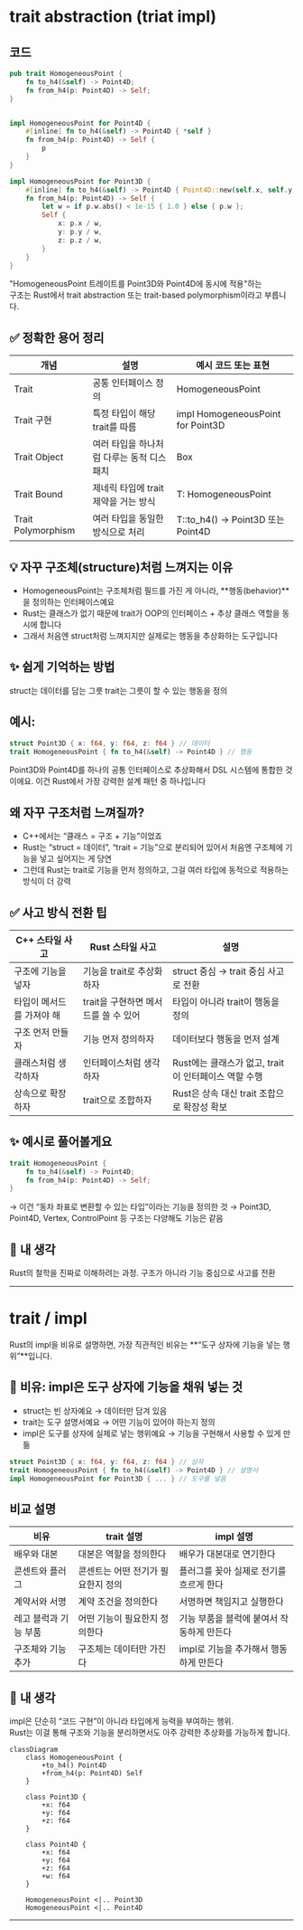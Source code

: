 # trait abstraction (triat impl)

## 코드
```rust
pub trait HomogeneousPoint {
    fn to_h4(&self) -> Point4D;
    fn from_h4(p: Point4D) -> Self;
}


impl HomogeneousPoint for Point4D {
    #[inline] fn to_h4(&self) -> Point4D { *self }
    fn from_h4(p: Point4D) -> Self {
        p
    }
}

impl HomogeneousPoint for Point3D {
    #[inline] fn to_h4(&self) -> Point4D { Point4D::new(self.x, self.y, self.z, 1.0) }
    fn from_h4(p: Point4D) -> Self {
        let w = if p.w.abs() < 1e-15 { 1.0 } else { p.w };
        Self {
            x: p.x / w,
            y: p.y / w,
            z: p.z / w,
        }
    }
}
```

"HomogeneousPoint 트레이트를 Point3D와 Point4D에 동시에 적용"하는  
구조는 Rust에서 trait abstraction 또는 trait-based polymorphism이라고 부릅니다.

## ✅ 정확한 용어 정리
| 개념              | 설명                                     | 예시 코드 또는 표현                          |
|-------------------|------------------------------------------|----------------------------------------------|
| Trait             | 공통 인터페이스 정의                      | HomogeneousPoint                             |
| Trait 구현        | 특정 타입이 해당 trait를 따름             | impl HomogeneousPoint for Point3D            |
| Trait Object      | 여러 타입을 하나처럼 다루는 동적 디스패치 | Box<dyn HomogeneousPoint>                    |
| Trait Bound       | 제네릭 타입에 trait 제약을 거는 방식      | T: HomogeneousPoint                          |
| Trait Polymorphism| 여러 타입을 동일한 방식으로 처리          | T::to_h4() → Point3D 또는 Point4D            |


## 💡 자꾸 구조체(structure)처럼 느껴지는 이유
- HomogeneousPoint는 구조체처럼 필드를 가진 게 아니라,
**행동(behavior)**을 정의하는 인터페이스예요
- Rust는 클래스가 없기 때문에
trait가 OOP의 인터페이스 + 추상 클래스 역할을 동시에 합니다
- 그래서 처음엔 struct처럼 느껴지지만
실제로는 행동을 추상화하는 도구입니다

## ✨ 쉽게 기억하는 방법
struct는 데이터를 담는 그릇
trait는 그릇이 할 수 있는 행동을 정의

## 예시:
```rust
struct Point3D { x: f64, y: f64, z: f64 } // 데이터
trait HomogeneousPoint { fn to_h4(&self) -> Point4D } // 행동
```
Point3D와 Point4D를 하나의 공통 인터페이스로 추상화해서 DSL 시스템에 통합한 것이에요.
이건 Rust에서 가장 강력한 설계 패턴 중 하나입니다


##  왜 자꾸 구조처럼 느껴질까?
- C++에서는 “클래스 = 구조 + 기능”이었죠
- Rust는 “struct = 데이터”, “trait = 기능”으로 분리되어 있어서
처음엔 구조체에 기능을 넣고 싶어지는 게 당연
- 그런데 Rust는 trait로 기능을 먼저 정의하고,
그걸 여러 타입에 동적으로 적용하는 방식이 더 강력

## ✅ 사고 방식 전환 팁
| C++ 스타일 사고           | Rust 스타일 사고                     | 설명                                                   |
|---------------------------|--------------------------------------|--------------------------------------------------------|
| 구조에 기능을 넣자        | 기능을 trait로 추상화하자            | struct 중심 → trait 중심 사고로 전환                   |
| 타입이 메서드를 가져야 해 | trait을 구현하면 메서드를 쓸 수 있어 | 타입이 아니라 trait이 행동을 정의                      |
| 구조 먼저 만들자          | 기능 먼저 정의하자                   | 데이터보다 행동을 먼저 설계                            |
| 클래스처럼 생각하자       | 인터페이스처럼 생각하자              | Rust에는 클래스가 없고, trait이 인터페이스 역할 수행   |
| 상속으로 확장하자         | trait으로 조합하자                   | Rust은 상속 대신 trait 조합으로 확장성 확보            |

## ✨ 예시로 풀어볼게요
```rust
trait HomogeneousPoint {
    fn to_h4(&self) -> Point4D;
    fn from_h4(p: Point4D) -> Self;
}
```

→ 이건 “동차 좌표로 변환할 수 있는 타입”이라는 기능을 정의한 것
→ Point3D, Point4D, Vertex, ControlPoint 등 구조는 다양해도 기능은 같음

## 💬 내 생각
Rust의 철학을 진짜로 이해하려는 과정.
구조가 아니라 기능 중심으로 사고를 전환

---

# trait / impl
Rust의 impl을 비유로 설명하면, 가장 직관적인 비유는 **“도구 상자에 기능을 넣는 행위”**입니다.

## 🧰 비유: impl은 도구 상자에 기능을 채워 넣는 것

- struct는 빈 상자예요 → 데이터만 담겨 있음
- trait는 도구 설명서예요 → 어떤 기능이 있어야 하는지 정의
- impl은 도구를 상자에 실제로 넣는 행위예요 → 기능을 구현해서 사용할 수 있게 만듦
```rust
struct Point3D { x: f64, y: f64, z: f64 } // 상자
trait HomogeneousPoint { fn to_h4(&self) -> Point4D } // 설명서
impl HomogeneousPoint for Point3D { ... } // 도구를 넣음
```

## 비교 설명
| 비유                     | trait 설명                         | impl 설명                                  |
|--------------------------|-------------------------------------|---------------------------------------------|
| 배우와 대본              | 대본은 역할을 정의한다              | 배우가 대본대로 연기한다                    |
| 콘센트와 플러그          | 콘센트는 어떤 전기가 필요한지 정의  | 플러그를 꽂아 실제로 전기를 흐르게 한다     |
| 계약서와 서명            | 계약 조건을 정의한다                | 서명하면 책임지고 실행한다                  |
| 레고 블럭과 기능 부품    | 어떤 기능이 필요한지 정의한다       | 기능 부품을 블럭에 붙여서 작동하게 만든다   |
| 구조체와 기능 추가       | 구조체는 데이터만 가진다            | impl로 기능을 추가해서 행동하게 만든다      |


## 💬 내 생각
impl은 단순히 “코드 구현”이 아니라
타입에게 능력을 부여하는 행위.  
Rust는 이걸 통해 구조와 기능을 분리하면서도
아주 강력한 추상화를 가능하게 합니다.


```mermaid
classDiagram
    class HomogeneousPoint {
        +to_h4() Point4D
        +from_h4(p: Point4D) Self
    }

    class Point3D {
        +x: f64
        +y: f64
        +z: f64
    }

    class Point4D {
        +x: f64
        +y: f64
        +z: f64
        +w: f64
    }

    HomogeneousPoint <|.. Point3D
    HomogeneousPoint <|.. Point4D
  ```

---

